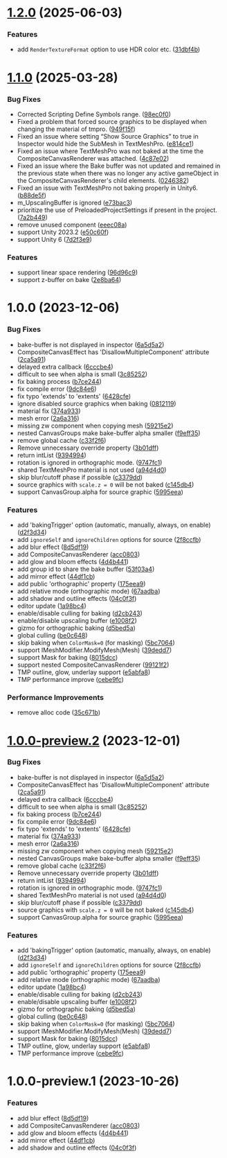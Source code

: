 # [1.2.0](https://github.com/mob-sakai/CompositeCanvasRenderer/compare/1.1.0...1.2.0) (2025-06-03)


### Features

* add `RenderTextureFormat` option to use HDR color etc. ([31dbf4b](https://github.com/mob-sakai/CompositeCanvasRenderer/commit/31dbf4b9c4c307c97b557c812deb0b5518ae3da0))

# [1.1.0](https://github.com/mob-sakai/CompositeCanvasRenderer/compare/1.0.0...1.1.0) (2025-03-28)


### Bug Fixes

* Corrected Scripting Define Symbols range. ([98ec0f0](https://github.com/mob-sakai/CompositeCanvasRenderer/commit/98ec0f0ceab791ce28d5221bae010435c364546d))
* Fixed a problem that forced source graphics to be displayed when changing the material of tmpro. ([949f15f](https://github.com/mob-sakai/CompositeCanvasRenderer/commit/949f15f12974c2df114658581724e702912ea88c))
* Fixed an issue where setting “Show Source Graphics” to true in Inspector would hide the SubMesh in TextMeshPro. ([e814ce1](https://github.com/mob-sakai/CompositeCanvasRenderer/commit/e814ce1de169eec28a7ed6037f8746fe0aa65a4a))
* Fixed an issue where TextMeshPro was not baked at the time the CompositeCanvasRenderer was attached. ([4c87e02](https://github.com/mob-sakai/CompositeCanvasRenderer/commit/4c87e028403a1b8b8aa6ddcf35f1f57164afc4f7))
* Fixed an issue where the Bake buffer was not updated and remained in the previous state when there was no longer any active gameObject in the CompositeCanvasRenderer's child elements. ([0246382](https://github.com/mob-sakai/CompositeCanvasRenderer/commit/02463828a6e41195b20315a96ecd9e536af95c91))
* Fixed an issue with TextMeshPro not baking properly in Unity6. ([b88de5f](https://github.com/mob-sakai/CompositeCanvasRenderer/commit/b88de5f46e8c7309e92f730354c81716bb9a4678))
* m_UpscalingBuffer is ignored ([e73bac3](https://github.com/mob-sakai/CompositeCanvasRenderer/commit/e73bac380f5679284b0cd00cacbbdfff5f51a5bd))
* prioritize the use of PreloadedProjectSettings if present in the project. ([7a2b449](https://github.com/mob-sakai/CompositeCanvasRenderer/commit/7a2b449084f06c78b49720ade618287f87f074c2))
* remove unused component ([eeec08a](https://github.com/mob-sakai/CompositeCanvasRenderer/commit/eeec08ad1193f4d92847553e331697e249645172))
* support Unity 2023.2 ([e50c60f](https://github.com/mob-sakai/CompositeCanvasRenderer/commit/e50c60fb575926fe2692a509b3f391cf064de0bd))
* support Unity 6 ([7d2f3e9](https://github.com/mob-sakai/CompositeCanvasRenderer/commit/7d2f3e9a5f93ac671f753a6426a522fd746c3f9b))


### Features

* support linear space rendering ([96d96c9](https://github.com/mob-sakai/CompositeCanvasRenderer/commit/96d96c9ab0a646c206838434749d3a62b738bcd9))
* support z-buffer on bake ([2e8ba64](https://github.com/mob-sakai/CompositeCanvasRenderer/commit/2e8ba6477ea293c7de7e827919110d2f71ae9f50))

# 1.0.0 (2023-12-06)


### Bug Fixes

* bake-buffer is not displayed in inspector ([6a5d5a2](https://github.com/mob-sakai/CompositeCanvasRenderer/commit/6a5d5a2d91756878603c58dfd248de724c927e75))
* CompositeCanvasEffect has 'DisallowMultipleComponent' attribute ([2ca5a91](https://github.com/mob-sakai/CompositeCanvasRenderer/commit/2ca5a913d51aae03411620b99455de0f0bd22cf2))
* delayed extra callback ([6cccbe4](https://github.com/mob-sakai/CompositeCanvasRenderer/commit/6cccbe48906a7cf95cbc61c2cec07e5eb554418d))
* difficult to see when alpha is small ([3c85252](https://github.com/mob-sakai/CompositeCanvasRenderer/commit/3c852525fc3119e3b2df4884e73964df5bd46312))
* fix baking process ([b7ce244](https://github.com/mob-sakai/CompositeCanvasRenderer/commit/b7ce2445bd29f5cafd61b222f026bb95ad79508c))
* fix compile error ([9dc84e6](https://github.com/mob-sakai/CompositeCanvasRenderer/commit/9dc84e6ddfffde56b627b64d15b3150987ed4cb0))
* fix typo 'extends' to 'extents' ([6428cfe](https://github.com/mob-sakai/CompositeCanvasRenderer/commit/6428cfe3173fb0bbb4ed8bd4c4d76d1e182e5123))
* ignore disabled source graphics when baking ([0812119](https://github.com/mob-sakai/CompositeCanvasRenderer/commit/081211929ae47e320015bc9b7fa58663b4b9617b))
* material fix ([374a933](https://github.com/mob-sakai/CompositeCanvasRenderer/commit/374a933d1d686de3b50aa6aac80e6c29580663a4))
* mesh error ([2a6a316](https://github.com/mob-sakai/CompositeCanvasRenderer/commit/2a6a316edb1ff41f9793e1e9b064674775d14179))
* missing zw component when copying mesh ([59215e2](https://github.com/mob-sakai/CompositeCanvasRenderer/commit/59215e2d9fdf13aa615a5e2a8c3583c7b60b552f))
* nested CanvasGroups make bake-buffer alpha smaller ([f9eff35](https://github.com/mob-sakai/CompositeCanvasRenderer/commit/f9eff35d7396faf381df1b3a407d63fd3ea91386))
* remove global cache ([c33f2f6](https://github.com/mob-sakai/CompositeCanvasRenderer/commit/c33f2f636c4b96e94c27a413bbcf6ce71d99beb7))
* Remove unnecessary override property ([3b01dff](https://github.com/mob-sakai/CompositeCanvasRenderer/commit/3b01dff90f026dd29260d28b40976bf2735c522c))
* return intList ([9394994](https://github.com/mob-sakai/CompositeCanvasRenderer/commit/939499495eebd52a16341d66daec552bf6c5dcf0))
* rotation is ignored in orthographic mode. ([9747fc1](https://github.com/mob-sakai/CompositeCanvasRenderer/commit/9747fc1e8ebabc20fa07c4e65706ee55947bdb7f))
* shared TextMeshPro material is not used ([a94d4d0](https://github.com/mob-sakai/CompositeCanvasRenderer/commit/a94d4d0ea5134c5398ac733d474518af46d6a5e2))
* skip blur/cutoff phase if possible ([c3379dd](https://github.com/mob-sakai/CompositeCanvasRenderer/commit/c3379dd78604cfd1d8f61559c85d0452a62458b3))
* source graphics with `scale.z = 0` will be not baked ([c145db4](https://github.com/mob-sakai/CompositeCanvasRenderer/commit/c145db456bcbacb320f4e16151761504603ec2eb))
* support CanvasGroup.alpha for source graphic ([5995eea](https://github.com/mob-sakai/CompositeCanvasRenderer/commit/5995eea89906e7caf55437215e1943cbe7b125e2))


### Features

* add 'bakingTrigger' option (automatic, manually, always, on enable) ([d2f3d34](https://github.com/mob-sakai/CompositeCanvasRenderer/commit/d2f3d348d81e2906c953f2d2267fa2ced8cc2cfe))
* add `ignoreSelf` and `ignoreChildren` options for source ([2f8ccfb](https://github.com/mob-sakai/CompositeCanvasRenderer/commit/2f8ccfb623b6bee44d649326f6b59341e9109027))
* add blur effect ([8d5df19](https://github.com/mob-sakai/CompositeCanvasRenderer/commit/8d5df1923313c17fd570f285d2ffd683a127cd92))
* add CompositeCanvasRenderer ([acc0803](https://github.com/mob-sakai/CompositeCanvasRenderer/commit/acc0803f857618ffb30f154d4798d50ee74dac18))
* add glow and bloom effects ([4d4b441](https://github.com/mob-sakai/CompositeCanvasRenderer/commit/4d4b441fa042b10333728dd065c3eefac79cc7d4))
* add group id to share the bake buffer ([53f03a4](https://github.com/mob-sakai/CompositeCanvasRenderer/commit/53f03a488c5f864e6503ad4d04823c80843ade1c))
* add mirror effect ([44df1cb](https://github.com/mob-sakai/CompositeCanvasRenderer/commit/44df1cb5754241c17fd19e2becab9f46bb704e29))
* add public 'orthographic' property ([175eea9](https://github.com/mob-sakai/CompositeCanvasRenderer/commit/175eea920379ffb497457b4e838f91b851eb4dcb))
* add relative mode (orthographic mode) ([67aadba](https://github.com/mob-sakai/CompositeCanvasRenderer/commit/67aadbaae9f3ab9519d00cbe857345b88e9460c5))
* add shadow and outline effects ([04c0f3f](https://github.com/mob-sakai/CompositeCanvasRenderer/commit/04c0f3f25ed72a68e42883509ed0811306c1839d))
* editor update ([1a98bc4](https://github.com/mob-sakai/CompositeCanvasRenderer/commit/1a98bc463cbf4ff8ddb8e2ccc14230711ccef9f3))
* enable/disable culling for baking ([d2cb243](https://github.com/mob-sakai/CompositeCanvasRenderer/commit/d2cb24366508edf94e1eebef6cf96117308a5c8e))
* enable/disable upscaling buffer ([e1008f2](https://github.com/mob-sakai/CompositeCanvasRenderer/commit/e1008f22788e62a595833dffecc97da666bfcb4a))
* gizmo for orthographic baking ([d5bed5a](https://github.com/mob-sakai/CompositeCanvasRenderer/commit/d5bed5a9e3596bbbb487e6824c3040506a602c63))
* global culling ([be0c648](https://github.com/mob-sakai/CompositeCanvasRenderer/commit/be0c64897f9e5a605246aedb343932f42f22c9bc))
* skip baking when `ColorMask=0` (for masking) ([5bc7064](https://github.com/mob-sakai/CompositeCanvasRenderer/commit/5bc7064915a21dd51bd4f89c3c490551dff4aafd))
* support IMeshModifier.ModifyMesh(Mesh) ([39dedd7](https://github.com/mob-sakai/CompositeCanvasRenderer/commit/39dedd731988297f79fade05beb79398dd952ba2))
* support Mask for baking ([8015dcc](https://github.com/mob-sakai/CompositeCanvasRenderer/commit/8015dcc94894db8bb1bbb13eb5463a7d5c617b4c))
* support nested CompositeCanvasRenderer ([99121f2](https://github.com/mob-sakai/CompositeCanvasRenderer/commit/99121f2b89339c20698acb98834126fab8d29096))
* TMP outline, glow, underlay support ([e5abfa8](https://github.com/mob-sakai/CompositeCanvasRenderer/commit/e5abfa8f3e2c10a18857ffc6d2bc6de1ab7c3b5e))
* TMP performance improve ([cebe9fc](https://github.com/mob-sakai/CompositeCanvasRenderer/commit/cebe9fce8736891f74197bd000e26463ebe13386))


### Performance Improvements

* remove alloc code ([35c671b](https://github.com/mob-sakai/CompositeCanvasRenderer/commit/35c671bb130b345ce53b9a8035e01a0372676f5a))

# [1.0.0-preview.2](https://github.com/mob-sakai/CompositeCanvasRenderer/compare/1.0.0-preview.1...1.0.0-preview.2) (2023-12-01)


### Bug Fixes

* bake-buffer is not displayed in inspector ([6a5d5a2](https://github.com/mob-sakai/CompositeCanvasRenderer/commit/6a5d5a2d91756878603c58dfd248de724c927e75))
* CompositeCanvasEffect has 'DisallowMultipleComponent' attribute ([2ca5a91](https://github.com/mob-sakai/CompositeCanvasRenderer/commit/2ca5a913d51aae03411620b99455de0f0bd22cf2))
* delayed extra callback ([6cccbe4](https://github.com/mob-sakai/CompositeCanvasRenderer/commit/6cccbe48906a7cf95cbc61c2cec07e5eb554418d))
* difficult to see when alpha is small ([3c85252](https://github.com/mob-sakai/CompositeCanvasRenderer/commit/3c852525fc3119e3b2df4884e73964df5bd46312))
* fix baking process ([b7ce244](https://github.com/mob-sakai/CompositeCanvasRenderer/commit/b7ce2445bd29f5cafd61b222f026bb95ad79508c))
* fix compile error ([9dc84e6](https://github.com/mob-sakai/CompositeCanvasRenderer/commit/9dc84e6ddfffde56b627b64d15b3150987ed4cb0))
* fix typo 'extends' to 'extents' ([6428cfe](https://github.com/mob-sakai/CompositeCanvasRenderer/commit/6428cfe3173fb0bbb4ed8bd4c4d76d1e182e5123))
* material fix ([374a933](https://github.com/mob-sakai/CompositeCanvasRenderer/commit/374a933d1d686de3b50aa6aac80e6c29580663a4))
* mesh error ([2a6a316](https://github.com/mob-sakai/CompositeCanvasRenderer/commit/2a6a316edb1ff41f9793e1e9b064674775d14179))
* missing zw component when copying mesh ([59215e2](https://github.com/mob-sakai/CompositeCanvasRenderer/commit/59215e2d9fdf13aa615a5e2a8c3583c7b60b552f))
* nested CanvasGroups make bake-buffer alpha smaller ([f9eff35](https://github.com/mob-sakai/CompositeCanvasRenderer/commit/f9eff35d7396faf381df1b3a407d63fd3ea91386))
* remove global cache ([c33f2f6](https://github.com/mob-sakai/CompositeCanvasRenderer/commit/c33f2f636c4b96e94c27a413bbcf6ce71d99beb7))
* Remove unnecessary override property ([3b01dff](https://github.com/mob-sakai/CompositeCanvasRenderer/commit/3b01dff90f026dd29260d28b40976bf2735c522c))
* return intList ([9394994](https://github.com/mob-sakai/CompositeCanvasRenderer/commit/939499495eebd52a16341d66daec552bf6c5dcf0))
* rotation is ignored in orthographic mode. ([9747fc1](https://github.com/mob-sakai/CompositeCanvasRenderer/commit/9747fc1e8ebabc20fa07c4e65706ee55947bdb7f))
* shared TextMeshPro material is not used ([a94d4d0](https://github.com/mob-sakai/CompositeCanvasRenderer/commit/a94d4d0ea5134c5398ac733d474518af46d6a5e2))
* skip blur/cutoff phase if possible ([c3379dd](https://github.com/mob-sakai/CompositeCanvasRenderer/commit/c3379dd78604cfd1d8f61559c85d0452a62458b3))
* source graphics with `scale.z = 0` will be not baked ([c145db4](https://github.com/mob-sakai/CompositeCanvasRenderer/commit/c145db456bcbacb320f4e16151761504603ec2eb))
* support CanvasGroup.alpha for source graphic ([5995eea](https://github.com/mob-sakai/CompositeCanvasRenderer/commit/5995eea89906e7caf55437215e1943cbe7b125e2))


### Features

* add 'bakingTrigger' option (automatic, manually, always, on enable) ([d2f3d34](https://github.com/mob-sakai/CompositeCanvasRenderer/commit/d2f3d348d81e2906c953f2d2267fa2ced8cc2cfe))
* add `ignoreSelf` and `ignoreChildren` options for source ([2f8ccfb](https://github.com/mob-sakai/CompositeCanvasRenderer/commit/2f8ccfb623b6bee44d649326f6b59341e9109027))
* add public 'orthographic' property ([175eea9](https://github.com/mob-sakai/CompositeCanvasRenderer/commit/175eea920379ffb497457b4e838f91b851eb4dcb))
* add relative mode (orthographic mode) ([67aadba](https://github.com/mob-sakai/CompositeCanvasRenderer/commit/67aadbaae9f3ab9519d00cbe857345b88e9460c5))
* editor update ([1a98bc4](https://github.com/mob-sakai/CompositeCanvasRenderer/commit/1a98bc463cbf4ff8ddb8e2ccc14230711ccef9f3))
* enable/disable culling for baking ([d2cb243](https://github.com/mob-sakai/CompositeCanvasRenderer/commit/d2cb24366508edf94e1eebef6cf96117308a5c8e))
* enable/disable upscaling buffer ([e1008f2](https://github.com/mob-sakai/CompositeCanvasRenderer/commit/e1008f22788e62a595833dffecc97da666bfcb4a))
* gizmo for orthographic baking ([d5bed5a](https://github.com/mob-sakai/CompositeCanvasRenderer/commit/d5bed5a9e3596bbbb487e6824c3040506a602c63))
* global culling ([be0c648](https://github.com/mob-sakai/CompositeCanvasRenderer/commit/be0c64897f9e5a605246aedb343932f42f22c9bc))
* skip baking when `ColorMask=0` (for masking) ([5bc7064](https://github.com/mob-sakai/CompositeCanvasRenderer/commit/5bc7064915a21dd51bd4f89c3c490551dff4aafd))
* support IMeshModifier.ModifyMesh(Mesh) ([39dedd7](https://github.com/mob-sakai/CompositeCanvasRenderer/commit/39dedd731988297f79fade05beb79398dd952ba2))
* support Mask for baking ([8015dcc](https://github.com/mob-sakai/CompositeCanvasRenderer/commit/8015dcc94894db8bb1bbb13eb5463a7d5c617b4c))
* TMP outline, glow, underlay support ([e5abfa8](https://github.com/mob-sakai/CompositeCanvasRenderer/commit/e5abfa8f3e2c10a18857ffc6d2bc6de1ab7c3b5e))
* TMP performance improve ([cebe9fc](https://github.com/mob-sakai/CompositeCanvasRenderer/commit/cebe9fce8736891f74197bd000e26463ebe13386))

# 1.0.0-preview.1 (2023-10-26)


### Features

* add blur effect ([8d5df19](https://github.com/mob-sakai/CompositeCanvasRenderer/commit/8d5df1923313c17fd570f285d2ffd683a127cd92))
* add CompositeCanvasRenderer ([acc0803](https://github.com/mob-sakai/CompositeCanvasRenderer/commit/acc0803f857618ffb30f154d4798d50ee74dac18))
* add glow and bloom effects ([4d4b441](https://github.com/mob-sakai/CompositeCanvasRenderer/commit/4d4b441fa042b10333728dd065c3eefac79cc7d4))
* add mirror effect ([44df1cb](https://github.com/mob-sakai/CompositeCanvasRenderer/commit/44df1cb5754241c17fd19e2becab9f46bb704e29))
* add shadow and outline effects ([04c0f3f](https://github.com/mob-sakai/CompositeCanvasRenderer/commit/04c0f3f25ed72a68e42883509ed0811306c1839d))
